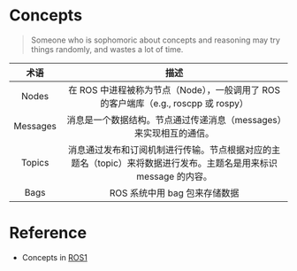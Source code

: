# Concepts

> Someone who is sophomoric about concepts and reasoning may try things randomly, and wastes a lot of time.

|    术语    |                               描述                                |
|:--------:|:---------------------------------------------------------------:|
|  Nodes   |   在 ROS 中进程被称为节点（Node），一般调用了 ROS 的客户端库（e.g., roscpp 或 rospy）    |
| Messages |              消息是一个数据结构。节点通过传递消息（messages）来实现相互的通信。              |
|  Topics  | 消息通过发布和订阅机制进行传输。节点根据对应的主题名（topic）来将数据进行发布。主题名是用来标识 message 的内容。 |
|   Bags   |                       ROS 系统中用 bag 包来存储数据                       |

# Reference

- Concepts in [ROS1](https://wiki.ros.org/ROS/Concepts)